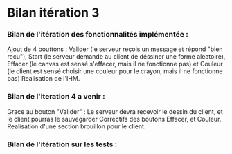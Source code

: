 # Bilan itération 3

### Bilan de l'itération des fonctionnalités implémentée :

Ajout de 4 bouttons : Valider (le serveur reçois un message et répond "bien recu"),
                     Start (le serveur demande au client de déssiner une forme aleatoire),
                     Effacer (le canvas est sensé s'effacer, mais il ne fonctionne pas) 
                     et Couleur (le client est sensé choisir une couleur pour le crayon, mais il ne fonctionne pas)
Realisation de l'IHM.

### Bilan de l'iteration 4 a venir :

Grace au bouton "Valider" : Le serveur devra recevoir le dessin du client, et le client pourras le sauvegarder
Correctifs des boutons Effacer, et Couleur.
Realisation d'une section brouillon pour le client.


### Bilan de l'itération sur les tests :

